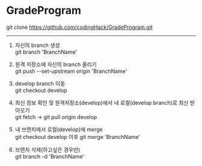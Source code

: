 # GradeProgram

git clone https://github.com/codingHack/GradeProgram.git
<hr /> 

1. 자신의 branch 생성 <br>
git branch 'BranchName'

2. 원격 저장소에 자신의 branch 올리기<br>
git push --set-upstream origin 'BranchName'

3. develop branch 이동 <br>
git checkout develop

4. 최신 정보 확인 및 원격저장소(develop)에서 내 로컬(develop branch)로 최신 받아오기<br>
git fetch -> git pull origin develop

5. 내 브렌치에서 로컬(develop)에 merge <br>
git checkout develop 이후
git merge 'BranchName'

6. 브렌치 삭제(하고싶은 경우만) <br> 
git branch -d 'BranchName'

